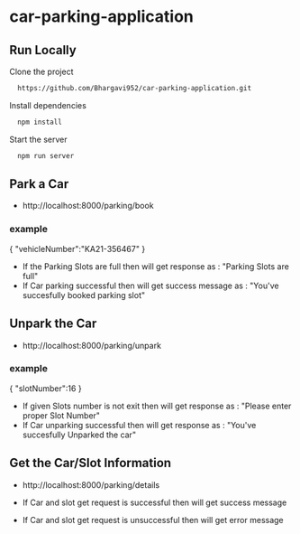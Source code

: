 # car-parking-application

## Run Locally

Clone the project

```bash
  https://github.com/Bhargavi952/car-parking-application.git
```
Install dependencies

```bash
  npm install
```

Start the server

```bash
  npm run server
```

## Park a Car

- http://localhost:8000/parking/book

### example 
{
 "vehicleNumber":"KA21-356467" 
}

- If the Parking Slots are full then will get response as : "Parking Slots are full"
- If Car parking successful then will get success message as : "You've succesfully booked parking slot"

## Unpark the Car

- http://localhost:8000/parking/unpark

### example
{
    "slotNumber":16
}

- If given Slots number is not exit then will get response as : "Please enter proper Slot Number"
- If Car unparking successful then will get response as : "You've succesfully Unparked the car"


## Get the Car/Slot Information

- http://localhost:8000/parking/details

- If Car and slot get request is successful then will get success message 
- If Car and slot get request is unsuccessful then will get error message











